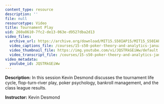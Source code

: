 ```yaml
---
content_type: resource
description: ''
file: null
resourcetype: Video
title: Tournament Play
uid: 260a8610-7fc2-de13-063e-d9527dba2d13
video_files:
  archive_url: https://archive.org/download/MIT15.S50IAP15/MIT15_S50IAP15_lec05_300k.mp4
  video_captions_file: /courses/15-s50-poker-theory-and-analytics-january-iap-2015/6e1bd550548c52d58218a530b107ea40_JQSTRkGEiWw.vtt
  video_thumbnail_file: https://img.youtube.com/vi/JQSTRkGEiWw/default.jpg
  video_transcript_file: /courses/15-s50-poker-theory-and-analytics-january-iap-2015/2dd666b9851bac292e06bc078d2871d4_JQSTRkGEiWw.pdf
video_metadata:
  youtube_id: JQSTRkGEiWw
---
```


**Description:** In this session Kevin Desmond discusses the tournament life cycle, flop-turn-river play, poker psychology, bankroll management, and the class league results.

**Instructor:** Kevin Desmond